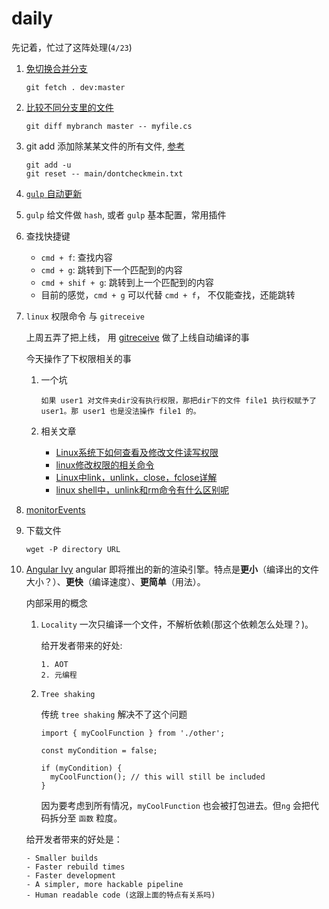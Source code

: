 # daily

先记着，忙过了这阵处理(`4/23`)

1. [免切换合并分支](https://coderwall.com/p/0kxphg/merging-branches-without-checkout)

	```
	git fetch . dev:master
	```
2. [比较不同分支里的文件](https://stackoverflow.com/questions/4099742/how-to-compare-files-from-two-different-branches)

	```
	git diff mybranch master -- myfile.cs
	```
3. git add 添加除某某文件的所有文件, [参考](http://stackoverflow.com/questions/4475457/add-all-files-to-a-commit-except-a-single-file) 
	
	```
	git add -u
	git reset -- main/dontcheckmein.txt
	```

4. [`gulp` 自动更新](docs/gulp_live.md)

5. `gulp` 给文件做 `hash`, 或者 `gulp` 基本配置，常用插件

6. 查找快捷键
	
	- `cmd + f`: 查找内容
	- `cmd + g`: 跳转到下一个匹配到的内容
	- `cmd + shif + g`: 跳转到上一个匹配到的内容
	- 目前的感觉，`cmd + g` 可以代替 `cmd + f`， 不仅能查找，还能跳转

7. `linux` 权限命令 与 `gitreceive`

	上周五弄了把上线， 用 [gitreceive](https://github.com/progrium/gitreceive) 做了上线自动编译的事
	
	今天操作了下权限相关的事
	
	1. 一个坑
		
		```
		如果 user1 对文件夹dir没有执行权限，那把dir下的文件 file1 执行权赋予了  user1。那 user1 也是没法操作 file1 的。
		```
	
	2. 相关文章
		
		- [Linux系统下如何查看及修改文件读写权限](https://www.cnblogs.com/CgenJ/archive/2011/07/28/2119454.html)
		- [linux修改权限的相关命令](https://www.jianshu.com/p/9b6f7ba6bc7f)
		- [ Linux中link，unlink，close，fclose详解](https://blog.csdn.net/dlutbrucezhang/article/details/9159431)
		- [linux shell中，unlink和rm命令有什么区别呢](http://bbs.chinaunix.net/thread-2080409-1-1.html)


8. [monitorEvents](docs/command_line_api.md)

9. 下载文件
	
	```
	wget -P directory URL
	``` 

11. [Angular Ivy](https://www.telerik.com/blogs/first-look-angular-ivy) angular 即将推出的新的渲染引擎。特点是**更小**（编译出的文件大小？）、**更快**（编译速度）、**更简单**（用法）。

	 内部采用的概念
	 
	 1. `Locality` 一次只编译一个文件，不解析依赖(那这个依赖怎么处理？)。

	 	给开发者带来的好处:
	 	
		 	1. AOT
		 	2. 元编程

	2. `Tree shaking`
	
		传统 `tree shaking` 解决不了这个问题
		
		
		```
		import { myCoolFunction } from './other';
		
		const myCondition = false;
		
		if (myCondition) {
		  myCoolFunction(); // this will still be included
		}
		```
		
		因为要考虑到所有情况，`myCoolFunction` 也会被打包进去。但`ng` 会把代码拆分至 `函数` 粒度。 
	
	
	给开发者带来的好处是：
	
		
	```
	- Smaller builds
	- Faster rebuild times
	- Faster development
	- A simpler, more hackable pipeline
	- Human readable code (这跟上面的特点有关系吗)
	```


